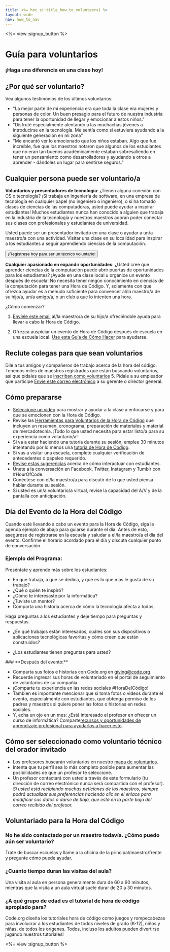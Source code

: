```yaml
---
title: <%= hoc_s(:title_how_to_volunteers) %>
layout: wide
nav: how_to_nav
---
```

<%= view :signup_button %>

# Guía para voluntarios

### ¡Haga una diferencia en una clase hoy!

## ¿Por qué ser voluntario?

Vea algunos testimonios de los últimos voluntarios:

- "La mejor parte de mi experiencia era que toda la clase era mujeres y personas de color. Un buen presagio para el futuro de nuestra industria para tener la oportunidad de llegar y emocionar a estos niños."
- "Disfruté especialmente alentando a las muchachas jóvenes a introducirse en la tecnología. Me sentía como si estuviera ayudando a la siguiente generación en mi zona"
- "Me encantó ver lo emocionado que los niños estaban. Algo que fue increíble, fue que los maestros notaron que algunos de los estudiantes que no eran tan buenos académicamente estaban sobresaliendo en tener un pensamiento como desarrolladores y ayudando a otros a aprender - dándoles un lugar para sentirse seguros."

## Cualquier persona puede ser voluntario/a

**Voluntarios y presentadores de tecnología**: ¿Tienen alguna conexión con CS o tecnología? ¡Si trabaja en ingeniería de software, en una empresa de tecnología en cualquier papel (no ingeniero o ingeniero), o si ha tomado clases de ciencias de las computadoras, usted puede ayudar a inspirar estudiantes! Muchos estudiantes nunca han conocido a alguien que trabaja en la industria de la tecnología y nuestros maestros adoran poder conectar sus clases con profesionales y estudiantes de universidad.

Usted puede ser un presentador invitado en una clase o ayudar a un/a maestro/a con una actividad. Visitar una clase en su localidad para inspirar a los estudiantes a seguir aprendiendo ciencias de la computación.

<button>¡Regístrese hoy para ser un técnico voluntario!</button></p> 

**Cualquier apasionado en expandir oportunidades**: ¿Usted cree que aprender ciencias de la computación puede abrir puertas de oportunidades para los estudiantes? ¡Ayude en una clase local u organice un evento después de escuela! No necesita tener ningún conocimiento en ciencias de la computación para tener una Hora de Código. Y, solamente con que ofrezca ayudar es a menudo suficiente para convencer al/la maestro/a de su hijo/a, un/a amigo/a, o un club a que lo intenten una hora.

¿Cómo comenzar?

1. [Envíele este email](<%= resolve_url('/promote/resources#help-schools') %>) al/la maestro/a de su hijo/a ofreciéndole ayuda para llevar a cabo la Hora de Código.

2. Ofrezca auspiciar un evento de Hora de Código después de escuela en una escuela local. [Use esta Guía de Cómo Hacer](<%= resolve_url('/how-to') %>) para ayudarse.

## Reclute colegas para que sean voluntarios

Dile a tus amigos y compañeros de trabajo acerca de la hora del código. Tenemos miles de maestros registrados que están buscando voluntarios, así que pídales que se [inscriban como voluntarios](https://code.org/volunteer) 5. Pídale a su empleador que participe [Envíe este correo electrónico](<%= resolve_url('/promote/resources#email') %>) a su gerente o director general.

## Cómo prepararse

- [Seleccione un video](<%= resolve_url('/promote/resources#videos') %>) para mostrar y ayudar a la clase a enfocarse y para que se emocionen con la Hora de Código.
- Revise las [Herramientas para Voluntarios de la Hora de Código](/files/hoc-volunteer-toolkit.pdf) que incluyen un resumen, cronograma, preparación de materiales y material de mercadotecnia. ¡Todo lo que usted necesita para estar listo/a para su experiencia como voluntario/a!
- Si va a estar haciendo una tutoría durante su sesión, emplee 30 minutos intentando por lo menos una [tutoría de Hora de Código](<%= resolve_url('/learn') %>).
- Si vas a visitar una escuela, complete cualquier verificación de antecedentes o papeleo requerido.
- [Revise estas sugerencias](https://code.org/files/CSTT_Volunteers.pdf) acerca de cómo interactuar con estudiantes.
- Únete a la conversación en Facebook, Twitter, Instagram y Tumblr con #HourOfCode.
- Conéctese con el/la maestro/a para discutir de lo que usted piensa hablar durante su sesión.
- Si usted es un/a voluntario/a virtual, revise la capacidad del A/V y de la pantalla con anticipación.

## Día del Evento de la Hora del Código

Cuando esté llevando a cabo un evento para la Hora de Código, siga la agenda ejemplo de abajo para guiarse durante el día. Antes de esto, asegúrese de registrarse en la escuela y saludar a el/la maestro/a el día del evento. Confirme el horario acordado para el día y discuta cualquier punto de conversación.

### **Ejemplo del Programa:**

Preséntate y aprende más sobre los estudiantes: </ul>

- En que trabaja, a que se dedica, y que es lo que mas le gusta de su trabajo?
- ¿Qué o quién te inspiró?
- ¿Cómo te interesaste por la informática?
- ¿Tuviste un mentor?
- Comparta una historia acerca de cómo la tecnología afecta a todos.
  
Haga preguntas a los estudiantes y deje tiempo para preguntas y respuestas.</br> 

- ¿En qué trabajos están interesados, cuáles son sus dispositivos o aplicaciones tecnológicas favoritas y cómo creen que están construidos? 
- ¿Los estudiantes tienen preguntas para usted?</ul></td> </tr> 
    </tbody> </table> 
    ### **Después del evento:**
    
    - Comparta sus fotos e historias con Code.org en giving@code.org.
    - Recuerde ingresar sus horas de voluntariado en el portal de seguimiento de voluntarios de su compañía.
    - ¡Comparte tu experiencia en las redes sociales #HoraDelCódigo!
    - Tambien es importante mencionar que si toma fotos o videos durante el evento, especialmente con estudiantes, que obtenga permiso de los padres y maestros si quiere poner las fotos o historias en redes sociales.
    - Y, echa un ojo en un mes: ¿Está interesado el profesor en ofrecer un curso de informática? Comparte[recursos y oportunidades de aprendizaje profesional para ayudarlos a hacer esto](https://code.org/yourschool).
    ## Cómo ser seleccionado como voluntario técnico del orador invitado
    
    - Los profesores buscarán voluntarios en nuestro [mapa de voluntarios](https://code.org/volunteer/local).
    - Intenta que tu perfil sea lo más completo posible para aumentar las posibilidades de que un profesor te seleccione.
    - Un profesor contactará con usted a través de este formulario (tu dirección de correo electrónico nunca será compartida con el profesor). *Si usted está recibiendo muchas peticiones de los maestros, siempre podrá actualizar sus preferencias haciendo clic en el enlace para modificar sus datos o darse de baja, que está en la parte baja del correo recibido del profesor.*
    ## Voluntariado para la Hora del Código
    
    ### **No he sido contactado por un maestro todavía. ¿Cómo puedo aún ser voluntario?**
    
    Trate de buscar escuelas y llame a la oficina de la principal/maestro/frente y pregunte cómo puede ayudar.
    
    ### **¿Cuánto tiempo duran las visitas del aula?**
    
    Una visita al aula en persona generalmente dura de 60 a 90 minutos, mientras que la visita a un aula virtual suele durar de 20 a 30 minutos.
    
    ### **¿A qué grupo de edad es el tutorial de hora de código apropiado para?**
    
    Code.org diseña los tutoriales hora de código como juegos y rompecabezas para involucrar a los estudiantes de todos niveles de grado (K-12), niños y niñas, de todos los orígenes. Todos, incluso los adultos pueden divertirse jugando nuestros tutoriales!
    
    <%= view :signup_button %>